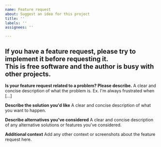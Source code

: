 ```yaml
---
name: Feature request
about: Suggest an idea for this project
title: ''
labels: ''
assignees: ''

---
```


## If you have a feature request, please try to implement it before requesting it. <br/>This is free software and the author is busy with other projects.

**Is your feature request related to a problem? Please describe.**
A clear and concise description of what the problem is. Ex. I'm always frustrated when [...]

**Describe the solution you'd like**
A clear and concise description of what you want to happen.

**Describe alternatives you've considered**
A clear and concise description of any alternative solutions or features you've considered.

**Additional context**
Add any other context or screenshots about the feature request here.
